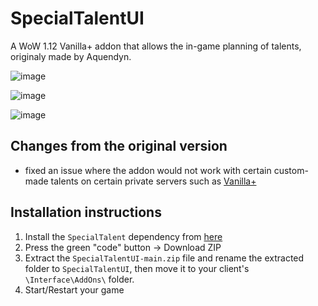# SpecialTalentUI
A WoW 1.12 Vanilla+ addon that allows the in-game planning of talents, originaly made by Aquendyn.

![image](https://user-images.githubusercontent.com/1638449/141656026-439952ba-2db0-44b4-b98a-1b1a66e04015.png)

![image](https://user-images.githubusercontent.com/1638449/141655980-8a0fb1cb-6514-4f23-84de-10f183832061.png)

![image](https://user-images.githubusercontent.com/1638449/141655998-31960185-e874-4881-a7c0-314471089e1b.png)


## Changes from the original version
- fixed an issue where the addon would not work with certain custom-made talents on certain private servers such as [Vanilla+](https://vanillaplus.org/)

## Installation instructions
1. Install the `SpecialTalent` dependency from [here](https://github.com/KrekoG/SpecialTalent/tree/main)
2. Press the green "code" button -> Download ZIP
3. Extract the `SpecialTalentUI-main.zip` file and rename the extracted folder to `SpecialTalentUI`, then move it to your client's `\Interface\AddOns\` folder.
4. Start/Restart your game
